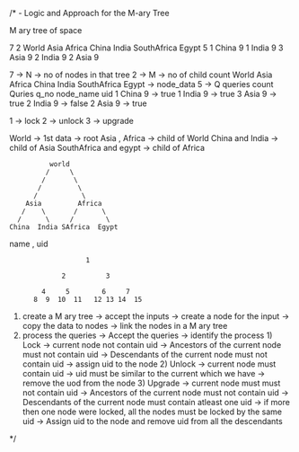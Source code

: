 /* - Logic and Approach for the M-ary Tree
 
M ary tree of space
 
7 2
World Asia Africa China India SouthAfrica Egypt
5
1 China 9
1 India 9
3 Asia 9
2 India 9
2 Asia 9
 
7 -> N -> no of nodes in that tree
2 -> M -> no of child count
World Asia Africa China India SouthAfrica Egypt -> node_data
5 -> Q queries count
Quries
q_no  node_name uid
1     China     9    -> true
1     India     9    -> true
3     Asia      9    -> true
2     India     9    -> false
2     Asia      9    -> true
 
1 -> lock
2 -> unlock
3 -> upgrade
 
World -> 1st data -> root
Asia , Africa -> child of World
China and India -> child of Asia
SouthAfrica and egypt -> child of Africa
 
 
              world
             /     \
            /       \
           /         \
          /           \
        Asia         Africa
       /    \       /      \
      /      \     /        \
    China  India SAfrica  Egypt  
 
 
name , uid
 
                       1
 
                 2          3
                 
            4     5        6     7
          8  9  10  11   12 13 14  15
 
 
 
1) create a M ary tree
    -> accept the inputs
    -> create a node for the input
    -> copy the data to nodes
    -> link the nodes in a M ary tree
2) process the queries
    -> Accept the queries
    -> identify the process
        1) Lock
            -> current node not contain uid
            -> Ancestors of the current node must not contain uid
            -> Descendants of the current node must not contain uid
                -> assign uid to the node
        2) Unlock
            -> current node must contain uid
            -> uid must be similar to the current which we have
                -> remove the uod from the node
        3) Upgrade
            -> current node must must not contain uid
            -> Ancestors of the current node must not contain uid
            -> Descendants of the current node must contain atleast one uid
            -> if more then one node were locked, all the nodes must be locked by the same uid
                -> Assign uid to the node and remove uid from all the descendants
 
 
 */
